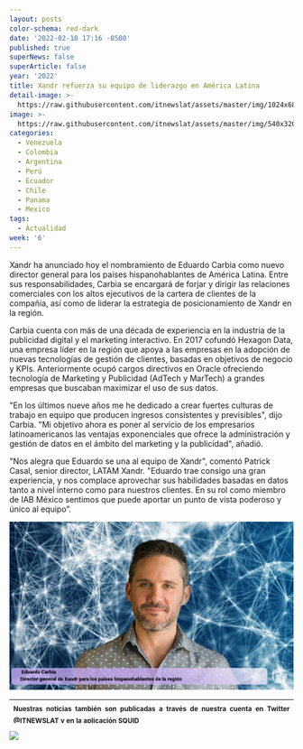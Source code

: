 ```yaml
---
layout: posts
color-schema: red-dark
date: '2022-02-10 17:16 -0500'
published: true
superNews: false
superArticle: false
year: '2022'
title: Xandr refuerza su equipo de liderazgo en América Latina
detail-image: >-
  https://raw.githubusercontent.com/itnewslat/assets/master/img/1024x680/Eduardo-Carbia-g.jpg
image: >-
  https://raw.githubusercontent.com/itnewslat/assets/master/img/540x320/Eduardo-Carbia-p.jpg
categories:
  - Venezuela
  - Colombia
  - Argentina
  - Perú
  - Ecuador
  - Chile
  - Panama
  - Mexico
tags:
  - Actualidad
week: '6'
---
```

Xandr ha anunciado hoy el nombramiento de Eduardo Carbia como nuevo director general para los países hispanohablantes de América Latina. Entre sus responsabilidades, Carbia se encargará de forjar y dirigir las relaciones comerciales con los altos ejecutivos de la cartera de clientes de la compañía, así como de liderar la estrategia de posicionamiento de Xandr en la región.

Carbia cuenta con más de una década de experiencia en la industria de la publicidad digital y el marketing interactivo. En 2017 cofundó Hexagon Data, una empresa líder en la región que apoya a las empresas en la adopción de nuevas tecnologías de gestión de clientes, basadas en objetivos de negocio y KPIs. Anteriormente ocupó cargos directivos en Oracle ofreciendo tecnología de Marketing y Publicidad (AdTech y MarTech) a grandes empresas que buscaban maximizar el uso de sus datos.  
 
"En los últimos nueve años me he dedicado a crear fuertes culturas de trabajo en equipo que producen ingresos consistentes y previsibles", dijo Carbia. "Mi objetivo ahora es poner al servicio de los empresarios latinoamericanos las ventajas exponenciales que ofrece la administración y gestión de datos en el ámbito del marketing y la publicidad", añadió.
 
"Nos alegra que Eduardo se una al equipo de Xandr", comentó Patrick Casal, senior director, LATAM Xandr. "Eduardo trae consigo una gran experiencia, y nos complace aprovechar sus habilidades basadas en datos tanto a nivel interno como para nuestros clientes. En su rol como miembro de IAB México sentimos que puede aportar un punto de vista poderoso y único al equipo”.

![](https://raw.githubusercontent.com/itnewslat/assets/master/img/540x320/Eduardo-Carbia-p.jpg)

<table style="height: 42px;" width="569">
<tbody>
<tr>
<td style="text-align: justify;"><sub><strong>Nuestras noticias también son publicadas a través de nuestra cuenta en Twitter <a href="https://twitter.com/itnewslat?lang=es">@ITNEWSLAT</a> y en la aplicación <a href="https://squidapp.co/en/">SQUID</a></strong></sub></td>
</tr>
</tbody>
</table>

<img src="https://tracker.metricool.com/c3po.jpg?hash=56f88a41e39ab42c063cc51676587a04"/>